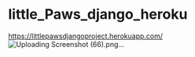 # little_Paws_django_heroku
https://littlepawsdjangoproject.herokuapp.com/
![Uploading Screenshot (66).png…]()
